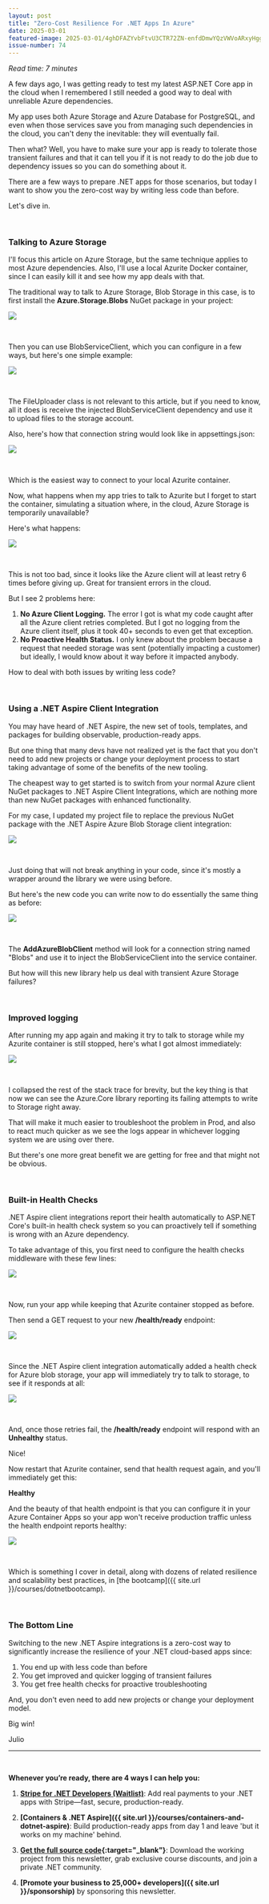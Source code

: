 ```yaml
---
layout: post
title: "Zero-Cost Resilience For .NET Apps In Azure"
date: 2025-03-01
featured-image: 2025-03-01/4ghDFAZYvbFtvU3CTR72ZN-enfdDmwYQzVWVoARxyHggr.jpeg
issue-number: 74
---
```


*Read time: 7 minutes*
​

A few days ago, I was getting ready to test my latest ASP.NET Core app in the cloud when I remembered I still needed a good way to deal with unreliable Azure dependencies.

My app uses both Azure Storage and Azure Database for PostgreSQL, and even when those services save you from managing such dependencies in the cloud, you can't deny the inevitable: they will eventually fail.

Then what? Well, you have to make sure your app is ready to tolerate those transient failures and that it can tell you if it is not ready to do the job due to dependency issues so you can do something about it.

There are a few ways to prepare .NET apps for those scenarios, but today I want to show you the zero-cost way by writing less code than before.

Let's dive in.

​

### **Talking to Azure Storage**
I'll focus this article on Azure Storage, but the same technique applies to most Azure dependencies. Also, I'll use a local Azurite Docker container, since I can easily kill it and see how my app deals with that.

The traditional way to talk to Azure Storage, Blob Storage in this case, is to first install the **Azure.Storage.Blobs** NuGet package in your project:


![](/assets/images/2025-03-01/4ghDFAZYvbFtvU3CTR72ZN-gfVnnLc9a7V31hbBNXNrS.jpeg)

​

Then you can use BlobServiceClient, which you can configure in a few ways, but here's one simple example:


![](/assets/images/2025-03-01/4ghDFAZYvbFtvU3CTR72ZN-aJqgsfM7SMGfA7QaZxM5M4.jpeg)

​

The FileUploader class is not relevant to this article, but if you need to know, all it does is receive the injected BlobServiceClient dependency and use it to upload files to the storage account.

Also, here's how that connection string would look like in appsettings.json:


![](/assets/images/2025-03-01/4ghDFAZYvbFtvU3CTR72ZN-Pfmq7UiMEkgEjuWZF5CUn.jpeg)

​

Which is the easiest way to connect to your local Azurite container.

Now, what happens when my app tries to talk to Azurite but I forget to start the container, simulating a situation where, in the cloud, Azure Storage is temporarily unavailable?

Here's what happens:


![](/assets/images/2025-03-01/4ghDFAZYvbFtvU3CTR72ZN-8ymgqmj2RkQNoFCKJUyJW7.jpeg)

​

This is not too bad, since it looks like the Azure client will at least retry 6 times before giving up. Great for transient errors in the cloud.

But I see 2 problems here:

1.  <span>**No Azure Client Logging.** The error I got is what my code caught after all the Azure client retries completed. But I got no logging from the Azure client itself, plus it took 40+ seconds to even get that exception. </span>
2.  <span>**No Proactive Health Status.** I only knew about the problem because a request that needed storage was sent (potentially impacting a customer) but ideally, I would know about it way before it impacted anybody.</span>

How to deal with both issues by writing less code?

​

### **Using a .NET Aspire Client Integration**
You may have heard of .NET Aspire, the new set of tools, templates, and packages for building observable, production-ready apps. 

But one thing that many devs have not realized yet is the fact that you don't need to add new projects or change your deployment process to start taking advantage of some of the benefits of the new tooling.

The cheapest way to get started is to switch from your normal Azure client NuGet packages to .NET Aspire Client Integrations, which are nothing more than new NuGet packages with enhanced functionality.

For my case, I updated my project file to replace the previous NuGet package with the .NET Aspire Azure Blob Storage client integration:


![](/assets/images/2025-03-01/4ghDFAZYvbFtvU3CTR72ZN-xwHLCpGvrB6wL8iHoRufMg.jpeg)

​

Just doing that will not break anything in your code, since it's mostly a wrapper around the library we were using before.

But here's the new code you can write now to do essentially the same thing as before:


![](/assets/images/2025-03-01/4ghDFAZYvbFtvU3CTR72ZN-9HHh6QzCi6fVHFrQzjic4n.jpeg)

​

The **AddAzureBlobClient** method will look for a connection string named "Blobs" and use it to inject the BlobServiceClient into the service container. 

But how will this new library help us deal with transient Azure Storage failures?

​

### **Improved logging**
After running my app again and making it try to talk to storage while my Azurite container is still stopped, here's what I got almost immediately:


![](/assets/images/2025-03-01/4ghDFAZYvbFtvU3CTR72ZN-3dVdGRetQTa3bEJAuGRAUS.jpeg)

​

I collapsed the rest of the stack trace for brevity, but the key thing is that now we can see the Azure.Core library reporting its failing attempts to write to Storage right away. 

That will make it much easier to troubleshoot the problem in Prod, and also to react much quicker as we see the logs appear in whichever logging system we are using over there.

But there's one more great benefit we are getting for free and that might not be obvious.

​

### **Built-in Health Checks**
.NET Aspire client integrations report their health automatically to ASP.NET Core's built-in health check system so you can proactively tell if something is wrong with an Azure dependency.

To take advantage of this, you first need to configure the health checks middleware with these few lines:


![](/assets/images/2025-03-01/4ghDFAZYvbFtvU3CTR72ZN-3Ynhh3qC1XLjww1CoegnWE.jpeg)

​

Now, run your app while keeping that Azurite container stopped as before. 

Then send a GET request to your new **/health/ready** endpoint:


![](/assets/images/2025-03-01/4ghDFAZYvbFtvU3CTR72ZN-5SRMZdk99pCFrWZqCoQpFt.jpeg)

​

Since the .NET Aspire client integration automatically added a health check for Azure blob storage, your app will immediately try to talk to storage, to see if it responds at all:


![](/assets/images/2025-03-01/4ghDFAZYvbFtvU3CTR72ZN-cgjqveDrGXww5La9Gwv5xa.jpeg)

​

And, once those retries fail, the **/health/ready** endpoint will respond with an **Unhealthy** status.

Nice!

Now restart that Azurite container, send that health request again, and you'll immediately get this:

**Healthy**

And the beauty of that health endpoint is that you can configure it in your Azure Container Apps so your app won't receive production traffic unless the health endpoint reports healthy:


![](/assets/images/2025-03-01/4ghDFAZYvbFtvU3CTR72ZN-enfdDmwYQzVWVoARxyHggr.jpeg)

​

Which is something I cover in detail, along with dozens of related resilience and scalability best practices, in [the bootcamp]({{ site.url }}/courses/dotnetbootcamp).

​

### **The Bottom Line**
Switching to the new .NET Aspire integrations is a zero-cost way to significantly increase the resilience of your .NET cloud-based apps since:

1.  <span>You end up with less code than before</span>
2.  <span>You get improved and quicker logging of transient failures</span>
3.  <span>You get free health checks for proactive troubleshooting</span>

And, you don't even need to add new projects or change your deployment model. 

Big win!

Julio

---


<br/>


**Whenever you’re ready, there are 4 ways I can help you:**

1. **[​Stripe for .NET Developers (Waitlist)​](https://go.dotnetacademy.io/stripe-waitlist)**: Add real payments to your .NET apps with Stripe—fast, secure, production-ready.

2. **[Containers & .NET Aspire]({{ site.url }}/courses/containers-and-dotnet-aspire)**: Build production-ready apps from day 1 and leave 'but it works on my machine' behind.

3. **​[​Get the full source code](https://www.patreon.com/juliocasal){:target="_blank"}**: Download the working project from this newsletter, grab exclusive course discounts, and join a private .NET community.

4. **[Promote your business to 25,000+ developers]({{ site.url }}/sponsorship)** by sponsoring this newsletter.
